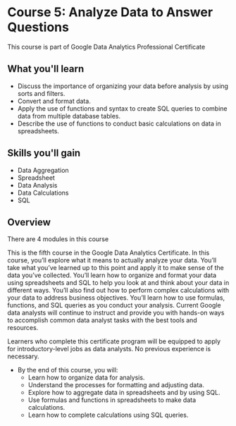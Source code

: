 # Course 5: Analyze Data to Answer Questions

This course is part of Google Data Analytics Professional Certificate

## What you'll learn

- Discuss the importance of organizing your data before analysis by using sorts and filters.
- Convert and format data.
- Apply the use of functions and syntax to create SQL queries to combine data from multiple database tables.
- Describe the use of functions to conduct basic calculations on data in spreadsheets.

## Skills you'll gain

- Data Aggregation
- Spreadsheet
- Data Analysis
- Data Calculations
- SQL

## Overview

There are 4 modules in this course

This is the fifth course in the Google Data Analytics Certificate. In this course, you’ll explore what it means to actually analyze your data. You’ll take what you’ve learned up to this point and apply it to make sense of the data you’ve collected. You’ll learn how to organize and format your data using spreadsheets and SQL to help you look at and think about your data in different ways. You’ll also find out how to perform complex calculations with your data to address business objectives. You’ll learn how to use formulas, functions, and SQL queries as you conduct your analysis. Current Google data analysts will continue to instruct and provide you with hands-on ways to accomplish common data analyst tasks with the best tools and resources.

Learners who complete this certificate program will be equipped to apply for introductory-level jobs as data analysts. No previous experience is necessary.

- By the end of this course, you will:
  - Learn how to organize data for analysis.
  - Understand the processes for formatting and adjusting data.
  - Explore how to aggregate data in spreadsheets and by using SQL.
  - Use formulas and functions in spreadsheets to make data calculations.
  - Learn how to complete calculations using SQL queries.

